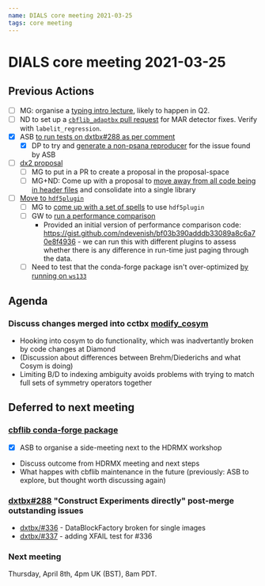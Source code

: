 ```yaml
---
name: DIALS core meeting 2021-03-25
tags: core meeting
---
```


# DIALS core meeting 2021-03-25

## Previous Actions

* [ ] MG: organise a [typing intro lecture](https://dials.github.io/kb/core/20200917#typing-mypy), likely to happen in Q2.
* [ ] ND to set up a [`cbflib_adaptbx` pull request](https://dials.github.io/kb/core/20201125#cbflib_adaptbx-dependency) for MAR detector fixes. Verify with `labelit_regression`.
* [x] ASB [to run tests on dxtbx#288 as per comment](https://github.com/cctbx/dxtbx/pull/288#issuecomment-769206024)
    * [x] DP to try and [generate a non-psana reproducer](https://dials.github.io/kb/core/20210225#construct-experiments-directly-rather-than-via-datablocks-288) for the issue found by ASB 
* [ ] [dx2 proposal](https://dials.github.io/kb/core/20210128#dx2-proposal)
	* [ ] MG to put in a PR to create a proposal in the proposal-space
    * [ ] MG+ND: Come up with a proposal to [move away from all code being in header files](https://dials.github.io/kb/core/20201001#overall-architecture-discussion) and consolidate into a single library
* [ ] [Move to `hdf5plugin`](https://dials.github.io/kb/core/20210225#change-hdf5-plugin-library)
    * [ ] MG to [come up with a set of spells](https://dials.github.io/kb/core/20210225#change-hdf5-plugin-library) to use `hdf5plugin`
    * [ ] GW to [run a performance comparison](https://dials.github.io/kb/core/20210225#change-hdf5-plugin-library)
        * Provided an initial version of performance comparison code: https://gist.github.com/ndevenish/bf03b390adddb33089a8c6a70e8f4936 - we can run this with different plugins to assess whether there is any difference in run-time just paging through the data. 
    * [ ] Need to test that the conda-forge package isn't over-optimized [by running on `ws133`](https://dials.github.io/kb/core/20210225#change-hdf5-plugin-library)

## Agenda

### Discuss changes merged into cctbx [modify_cosym](https://github.com/cctbx/cctbx_project/commit/51d18a8d5783c2779d3afa17449663a505444d3a)
  - Hooking into cosym to do functionality, which was inadvertantly broken by code changes at Diamond
  - (Discussion about differences between Brehm/Diederichs and what Cosym is doing)
  - Limiting B/D to indexing ambiguity avoids problems with trying to match full sets of symmetry operators together


## Deferred to next meeting

### [cbflib conda-forge package](https://dials.github.io/kb/core/20201125#cbflib-conda-forge-package)
  * [x] ASB to organise a side-meeting next to the HDRMX workshop
  * Discuss outcome from HDRMX meeting and next steps
  * What happes with cbflib maintenance in the future (previously: ASB to explore, but thought worth discussing again)

### [dxtbx#288](https://github.com/cctbx/dxtbx/pull/28) "Construct Experiments directly" post-merge outstanding issues

  - [dxtbx/#336](https://github.com/cctbx/dxtbx/issues/336) - DataBlockFactory broken for single images
  - [dxtbx/#337](https://github.com/cctbx/dxtbx/pull/337) - adding XFAIL test for #336



### Next meeting
Thursday, April 8th, 4pm UK (BST), 8am PDT.
